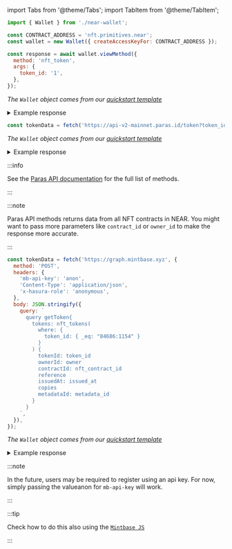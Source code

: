 import Tabs from '@theme/Tabs';
import TabItem from '@theme/TabItem';

<Tabs groupId="nft-contract-tabs" className="file-tabs">
<TabItem value="NFT Primitive" label="Reference" default>

```js
import { Wallet } from './near-wallet';

const CONTRACT_ADDRESS = 'nft.primitives.near';
const wallet = new Wallet({ createAccessKeyFor: CONTRACT_ADDRESS });

const response = await wallet.viewMethod({
  method: 'nft_token',
  args: {
    token_id: '1',
  },
});
```

_The `Wallet` object comes from our [quickstart template](https://github.com/near-examples/hello-near-examples/blob/main/frontend/near-wallet.js)_

<details>

<summary> Example response </summary>

```json
{
  "token_id": "1",
  "owner_id": "bob.near",
  "metadata": {
    "title": "string", // ex. "Arch Nemesis: Mail Carrier" or "Parcel #5055"
    "description": "string", // free-form description
    "media": "string", // URL to associated media, preferably to decentralized, content-addressed storage
    "media_hash": "string", // Base64-encoded sha256 hash of content referenced by the `media` field. Required if `media` is included.
    "copies": 1, // number of copies of this set of metadata in existence when token was minted.
    "issued_at": 1642053411068358156, // When token was issued or minted, Unix epoch in milliseconds
    "expires_at": 1642053411168358156, // When token expires, Unix epoch in milliseconds
    "starts_at": 1642053411068358156, // When token starts being valid, Unix epoch in milliseconds
    "updated_at": 1642053411068358156, // When token was last updated, Unix epoch in milliseconds
    "extra": "string", // anything extra the NFT wants to store on-chain. Can be stringified JSON.
    "reference": "string", // URL to an off-chain JSON file with more info.
    "reference_hash": "string" // Base64-encoded sha256 hash of JSON from reference field. Required if `reference` is included.
  }
}
```

</details>

</TabItem>

<TabItem value="Paras" label="Paras">

```js
const tokenData = fetch('https://api-v2-mainnet.paras.id/token?token_id=84686:1154');
```

_The `Wallet` object comes from our [quickstart template](https://github.com/near-examples/hello-near-examples/blob/main/frontend/near-wallet.js)_

<details>

<summary> Example response </summary>

```json
{
  "status": 1,
  "data": {
    "results": [
      {
        "_id": "61dfbf27284abc1cc0b87c9d",
        "contract_id": "x.paras.near",
        "token_id": "84686:1154",
        "owner_id": "bob.near",
        "token_series_id": "84686",
        "edition_id": "1154",
        "metadata": {
          "title": "Tokenfox Silver Coin #1154",
          "description": "Holding this silver coin in your wallet will bring you health and happiness \uD83D\uDE0A",
          "media": "bafkreihpapfu7rzsmejjgl2twllge6pbrfmqaahj2wkz6nq55c6trhhtrq",
          "media_hash": null,
          "copies": 4063,
          "issued_at": null,
          "expires_at": null,
          "starts_at": null,
          "updated_at": null,
          "extra": null,
          "reference": "bafkreib6uj5kxbadfvf6qes5flema7jx6u5dj5zyqcneaoyqqzlm6kpu5a",
          "reference_hash": null,
          "collection": "Tokenfox Collection Cards",
          "collection_id": "tokenfox-collection-cards-by-tokenfoxnear",
          "creator_id": "tokenfox.near",
          "blurhash": "U7F~gc00_3D%00~q4n%M_39F-;RjM{xuWBRj",
          "score": 0,
          "mime_type": "image/png"
        },
        "royalty": {
          "tokenfox.near": 1000
        },
        "price": null,
        "approval_id": null,
        "ft_token_id": null,
        "has_price": null,
        "is_creator": true,
        "total_likes": 8,
        "likes": null,
        "categories": [],
        "view": 4
      }
    ],
    "count": 1,
    "skip": 0,
    "limit": 10
  }
}
```

</details>

:::info

See the [Paras API documentation](https://parashq.github.io/) for the full list of methods.

:::

:::note

Paras API methods returns data from all NFT contracts in NEAR. You might want to pass more parameters like `contract_id` or `owner_id` to make the response more accurate.

:::

</TabItem>

<TabItem value="Mintbase" label="Mintbase">

```js
const tokenData = fetch('https://graph.mintbase.xyz', {
  method: 'POST',
  headers: {
    'mb-api-key': 'anon',
    'Content-Type': 'application/json',
    'x-hasura-role': 'anonymous',
  },
  body: JSON.stringify({
    query: `
      query getToken{
        tokens: nft_tokens(
          where: {
            token_id: { _eq: "84686:1154" }
          }
        ) {
          tokenId: token_id
          ownerId: owner
          contractId: nft_contract_id
          reference
          issuedAt: issued_at
          copies
          metadataId: metadata_id
        }
      }
    `,
  }),
});
```

_The `Wallet` object comes from our [quickstart template](https://github.com/near-examples/hello-near-examples/blob/main/frontend/near-wallet.js)_

<details>

<summary> Example response </summary>

```json
{
  "ok": true,
  "status": 200,
  "contentType": "application/json",
  "body": {
    "data": {
      "tokens": [
        {
          "tokenId": "84686:1154",
          "ownerId": "bob.near",
          "contractId": "x.paras.near",
          "reference": "bafkreib6uj5kxbadfvf6qes5flema7jx6u5dj5zyqcneaoyqqzlm6kpu5a",
          "issuedAt": "2022-01-13T05:56:51.068358",
          "copies": 4063,
          "metadataId": "x.paras.near:5210047642790498956c9669d6a37b98"
        }
      ]
    }
  }
}
```

</details>

:::note

In the future, users may be required to register using an api key. For now, simply passing the valueanon for `mb-api-key` will work.

:::

:::tip

Check how to do this also using the [`Mintbase JS`](https://docs.mintbase.xyz/dev/mintbase-sdk-ref/data/api/tokenbyid)

:::

</TabItem>

</Tabs>
